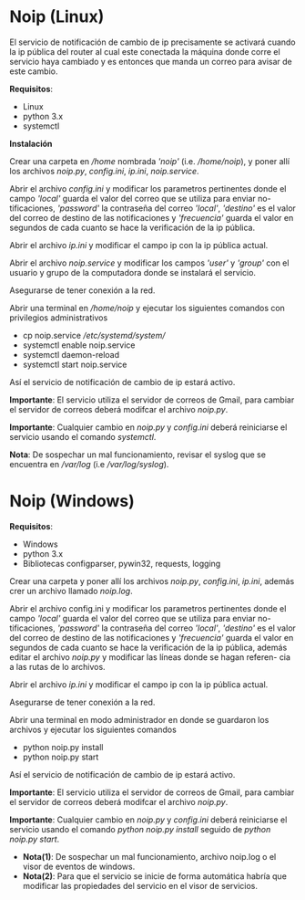 # Noip (Linux)

El servicio de notificación de cambio de ip precisamente se activará cuando
la ip pública del router al cual este conectada la máquina donde corre el
servicio haya cambiado y es entonces que manda un correo para avisar de 
este cambio.

**Requisitos**:

* Linux
* python 3.x
* systemctl

**Instalación**

Crear una carpeta en */home* nombrada *'noip'* (i.e. */home/noip*), y poner allí
los archivos *noip.py*, *config.ini*, *ip.ini*, *noip.service*.

Abrir el archivo *config.ini* y modificar los parametros pertinentes donde
el campo *'local'* guarda el valor del correo que se utiliza para enviar no-
tificaciones, *'password'* la contraseña del correo *'local'*, *'destino'* es el
valor del correo de destino de las notificaciones y *'frecuencia'* guarda
el valor en segundos de cada cuanto se hace la verificación de la ip pública.

Abrir el archivo *ip.ini* y modificar el campo ip con la ip pública actual.

Abrir el archivo *noip.service* y modificar los campos *'user'* y *'group'*
con el usuario y grupo de la computadora donde se instalará el servicio.

Asegurarse de tener conexión a la red.

Abrir una terminal en */home/noip* y ejecutar los siguientes comandos con
privilegios administrativos
* cp noip.service */etc/systemd/system/*
* systemctl enable noip.service
* systemctl daemon-reload
* systemctl start noip.service

Así el servicio de notificación de cambio de ip estará activo.

**Importante**: El servicio utiliza el servidor de correos de Gmail, para cambiar
el servidor de correos deberá modifcar el archivo *noip.py*.

**Importante**: Cualquier cambio en *noip.py* y *config.ini* deberá reiniciarse el
servicio usando el comando *systemctl*.

**Nota**: De sospechar un mal funcionamiento, revisar el syslog que se encuentra
en */var/log* (i.e */var/log/syslog*).

# Noip (Windows)

**Requisitos**:

* Windows
* python 3.x
* Bibliotecas configparser, pywin32, requests, logging

Crear una carpeta y poner allí los archivos *noip.py*, *config.ini*, *ip.ini*, 
además crer un archivo llamado *noip.log*.

Abrir el archivo config.ini y modificar los parametros pertinentes donde
el campo *'local'* guarda el valor del correo que se utiliza para enviar no-
tificaciones, *'password'* la contraseña del correo *'local'*, *'destino'* es el
valor del correo de destino de las notificaciones y *'frecuencia'* guarda
el valor en segundos de cada cuanto se hace la verificación de la ip pública,
además editar el archivo *noip.py* y modificar las líneas donde se hagan referen-
cia a las rutas de lo archivos.

Abrir el archivo *ip.ini* y modificar el campo ip con la ip pública actual.

Asegurarse de tener conexión a la red.

Abrir una terminal en modo administrador en donde se guardaron los archivos y ejecutar los siguientes comandos
* python noip.py install
* python noip.py start

Así el servicio de notificación de cambio de ip estará activo.

**Importante**: El servicio utiliza el servidor de correos de Gmail, para cambiar
el servidor de correos deberá modifcar el archivo *noip.py*.

**Importante**: Cualquier cambio en *noip.py* y *config.ini* deberá reiniciarse el
servicio usando el comando *python noip.py install* seguido de *python noip.py start*.

* **Nota(1)**: De sospechar un mal funcionamiento, archivo noip.log o el visor de eventos de windows.
* **Nota(2)**: Para que el servicio se inicie de forma automática habría que modificar las propiedades del servicio en el visor de servicios.
